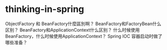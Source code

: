 # thinking-in-spring



ObjectFactory 和 BeanFactory什麼區別啊？
BeanFactory和FactoryBean什么区别？
BeanFactory和ApplicationContext什么区别？
什么时候使用BeanFactory，什么时候使用ApplicationContext？
Spring IOC 容器启动时做了哪些准备？



